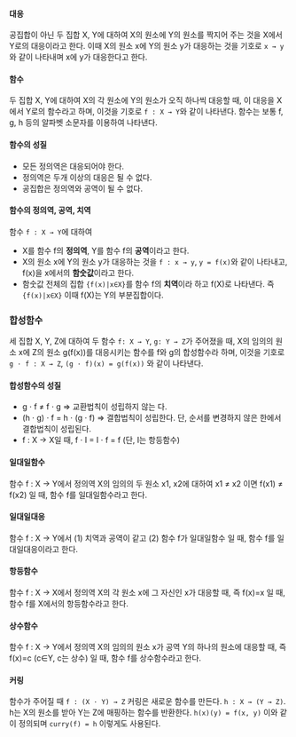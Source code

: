 #### 대응
공집합이 아닌 두 집합 X, Y에 대하여 X의 원소에 Y의 원소를 짝지어 주는 것을 X에서 Y로의 대응이라고 한다. 이때 X의 원소 x에 Y의 원소 y가 대응하는 것을 기호로 `x → y`와 같이 나타내며 x에 y가 대응한다고 한다.

#### 함수
두 집합 X, Y에 대하여 X의 각 원소에 Y의 원소가 오직 하나씩 대응할 때, 이 대응을 X에서 Y로의 함수라고 하며, 이것을 기호로 `f : X → Y`와 같이 나타낸다. 함수는 보통 f, g, h 등의 알파벳 소문자를 이용하여 나타낸다.

#### 함수의 성질
- 모든 정의역은 대응되어야 한다.
- 정의역은 두개 이상의 대응은 될 수 없다.
- 공집합은 정의역와 공역이 될 수 없다.

#### 함수의 정의역, 공역, 치역
함수 `f : X → Y`에 대하여
- X를 함수 f의 **정의역**, Y를 함수 f의 **공역**이라고 한다.
- X의 원소 x에 Y의 원소 y가 대응하는 것을 `f : x → y`, `y = f(x)`와 같이 나타내고, f(x)을 x에서의 **함숫값**이라고 한다.
- 함숫값 전체의 집합 `{f(x)|x∈X}`를 함수 f의 **치역**이라 하고 f(X)로 나타낸다. 즉 `{f(x)|x∈X}` 이때 f(X)는 Y의 부분집합이다.

### 합성함수
세 집합 X, Y, Z에 대하여 두 함수 `f: X → Y`, `g: Y → Z`가 주어졌을 때, X의 임의의 원소 x에 Z의 원소 g(f(x))를 대응시키는 함수를 f와 g의 합성함수라 하며, 이것을 기호로 `g ⋅ f : X → Z`, `(g ⋅ f)(x) = g(f(x))` 와 같이 나타낸다.

#### 합성함수의 성질
- g ⋅ f ≠ f ⋅ g => 교환법칙이 성립하지 않는 다.
- (h ⋅ g) ⋅ f = h ⋅ (g ⋅ f) => 결합법칙이 성립한다. 단, 순서를 변경하지 않은 한에서 결합법칙이 성립된다.
- f : X → X일 때, f ⋅ I = I ⋅ f = f (단, I는 항등함수)

#### 일대일함수
함수 f : X → Y에서 정의역 X의 임의의 두 원소 x1, x2에 대하여 x1 ≠ x2 이면 f(x1) ≠ f(x2) 일 때, 함수 f를 일대일함수라고 한다.

#### 일대일대응
함수 f : X → Y에서 (1) 치역과 공역이 같고 (2) 함수 f가 일대일함수 일 때, 함수 f를 일대일대응이라고 한다.

#### 항등함수
함수 f : X → X에서 정의역 X의 각 원소 x에 그 자신인 x가 대응할 때, 즉 f(x)=x 일 때, 함수 f를 X에서의 항등함수라고 한다.

#### 상수함수
함수 f : X → Y에서 정의역 X의 임의의 원소 x가 공역 Y의 하나의 원소에 대응할 때, 즉 f(x)=c (c∈Y, c는 상수) 일 때, 함수 f를 상수함수라고 한다.

#### 커링
함수가 주어질 때 `f : (X ⋅ Y) → Z` 커링은 새로운 함수를 만든다. `h : X → (Y → Z)`.
h는 X의 원소를 받아 Y는 Z에 매핑하는 함수를 반환한다. `h(x)(y) = f(x, y)` 이와 같이 정의되며
`curry(f) = h` 이렇게도 사용된다.
